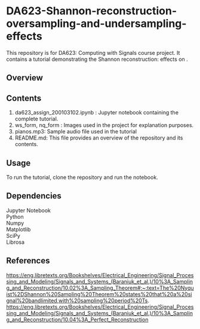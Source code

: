 # DA623-Shannon-reconstruction-oversampling-and-undersampling-effects
This repository is for DA623: Computing with Signals course project. It contains a tutorial demonstrating the Shannon reconstruction: effects on .

## Overview
 

## Contents
1) da623_assign_200103102.ipynb : Jupyter notebook containing the complete tutorial.
2) ws_form, nq_form : Images used in the project for explanation purposes.
3) pianos.mp3: Sample audio file used in the tutorial
4) README.md: This file provides an overview of the repository and its contents.

## Usage
To run the tutorial, clone the repository and run the notebook.

## Dependencies
Jupyter Notebook <br>
Python <br>
Numpy<br>
Matplotlib <br>
SciPy <br>
Librosa <br>

## References
https://eng.libretexts.org/Bookshelves/Electrical_Engineering/Signal_Processing_and_Modeling/Signals_and_Systems_(Baraniuk_et_al.)/10%3A_Sampling_and_Reconstruction/10.02%3A_Sampling_Theorem#:~:text=The%20Nyquist%2DShannon%20Sampling%20Theorem%20states%20that%20a%20signal%20bandlimited,with%20sampling%20period%20Ts.
https://eng.libretexts.org/Bookshelves/Electrical_Engineering/Signal_Processing_and_Modeling/Signals_and_Systems_(Baraniuk_et_al.)/10%3A_Sampling_and_Reconstruction/10.04%3A_Perfect_Reconstruction
 <br>
